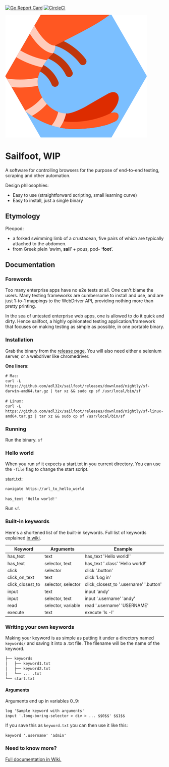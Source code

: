 [![Go Report Card](https://goreportcard.com/badge/github.com/adl32x/sailfoot)](https://goreportcard.com/report/github.com/adl32x/sailfoot) [![CircleCI](https://circleci.com/gh/adl32x/sailfoot.svg?style=svg)](https://circleci.com/gh/adl32x/sailfoot)

![Alt logo](./logo.svg)

# Sailfoot, WIP

A software for controlling browsers for the purpose of end-to-end testing, scraping and other automation.

Design philosophies:
* Easy to use (straightforward scripting, small learning curve)
* Easy to install, just a single binary

## Etymology

Pleopod:
* a forked swimming limb of a crustacean, five pairs of which are typically attached to the abdomen.
* from Greek plein ‘swim, **sail**’ + pous, pod- ‘**foot**’.

## Documentation

### Forewords

Too many enterprise apps have no e2e tests at all. One can't blame the users. Many testing frameworks are cumbersome to install and use, and are just 1-to-1 mappings to the WebDriver API, providing nothing more than pretty printing.

In the sea of untested enterprise web apps, one is allowed to do it quick and dirty. Hence sailfoot, a highly opinionated testing application/framework that focuses on making testing as simple as possible, in one portable binary.

### Installation

Grab the binary from the [release page](https://github.com/adl32x/sailfoot/releases). You will also need either a selenium server, or a webdriver like chromedriver.

**One liners:**
```
# Mac:
curl -L https://github.com/adl32x/sailfoot/releases/download/nightly/sf-darwin-amd64.tar.gz | tar xz && sudo cp sf /usr/local/bin/sf

# Linux:
curl -L https://github.com/adl32x/sailfoot/releases/download/nightly/sf-linux-amd64.tar.gz | tar xz && sudo cp sf /usr/local/bin/sf

```

### Running

Run the binary. `sf`

### Hello world
When you run `sf` it expects a start.txt in you current directory. You can use the `-file` flag to change the start script.

start.txt:
```
navigate https://url_to_hello_world

has_text 'Hello world!'
```

Run `sf`.

### Built-in keywords

Here's a shortened list of the built-in keywords. Full list of keywords explained [in wiki](https://github.com/adl32x/sailfoot/wiki/Keywords).

|Keyword|Arguments|Example|
|---|---|---|
| has_text | text | has_text 'Hello world!' |
| has_text | selector, text | has_text '.class' 'Hello world!' |
| click | selector | click '.button' |
| click_on_text | text | click 'Log in' |
| click_closest_to | selector, selector | click_closest_to '.username' '.button' |
| input | text | input 'andy' |
| input | selector, text | input '.username' 'andy' |
| read | selector, variable | read '.username' 'USERNAME' |
| execute | text | execute 'ls -l' |

### Writing your own keywords

Making your keyword is as simple as putting it under a directory named `keywords/` and saving it into a .txt file. The filename will be the name of the keyword.

```
├── keywords
│   ├── keyword1.txt
│   ├── keyword2.txt
│   └── ... .txt
└── start.txt
```

#### Arguments

Arguments end up in variables 0..9:
```
log 'Sample keyword with arguments'
input '.long-boring-selector > div > ... $$0$$' $$1$$
```

If you save this as `keyword.txt` you can then use it like this:

`keyword '.username' 'admin'`

### Need to know more?

[Full documentation in Wiki.](https://github.com/adl32x/sailfoot/wiki/Home)

